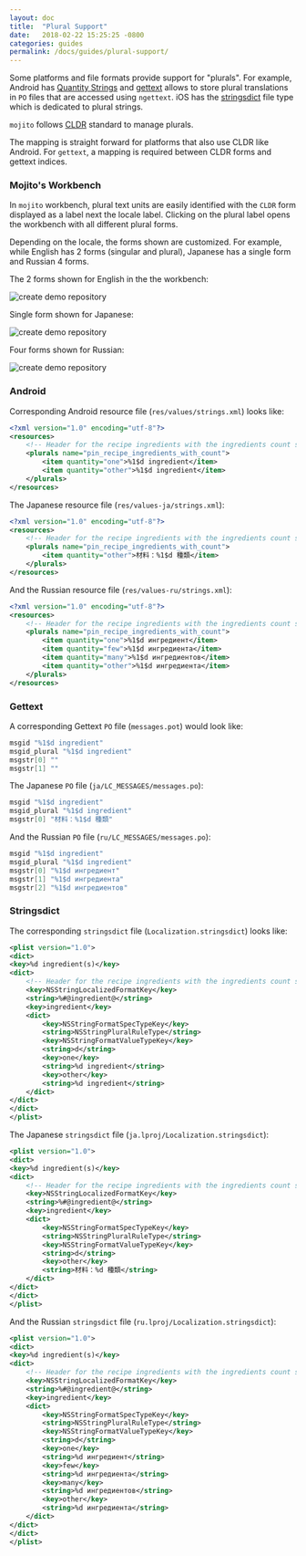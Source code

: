 ```yaml
---
layout: doc
title:  "Plural Support"
date:   2018-02-22 15:25:25 -0800
categories: guides
permalink: /docs/guides/plural-support/
---
```


Some platforms and file formats provide support for "plurals". For example, Android
has [Quantity Strings](https://developer.android.com/guide/topics/resources/string-resource.html#Plurals)
and [gettext](https://www.gnu.org/software/gettext/manual/html_node/Plural-forms.html#Plural-forms)
allows to store plural translations in `PO` files that are accessed using `ngettext`. iOS has the
[stringsdict](https://developer.apple.com/library/archive/documentation/MacOSX/Conceptual/BPInternational/StringsdictFileFormat/StringsdictFileFormat.html) 
 file type which is dedicated to plural strings.

`mojito` follows [CLDR](http://cldr.unicode.org/index/cldr-spec/plural-rules)
standard to manage plurals.

The mapping is straight forward for platforms that also use CLDR like Android.
For `gettext`, a mapping is required between CLDR forms and gettext indices.

### Mojito's Workbench
In `mojito` workbench, plural text units are easily identified with the `CLDR`
form displayed as a label next the locale label. Clicking on the plural label
opens the workbench with all different plural forms.

Depending on the locale, the forms shown are customized. For example, while English
has 2 forms (singular and plural), Japanese has a single form and Russian 4 forms.

The 2 forms shown for English in the the workbench:

![create demo repository](./images/wb-english.png)

Single form shown for Japanese:

![create demo repository](./images/wb-japanese.png)

Four forms shown for Russian:

![create demo repository](./images/wb-russian.png)


### Android

Corresponding Android resource file (`res/values/strings.xml`) looks like:

```xml
<?xml version="1.0" encoding="utf-8"?>
<resources>
    <!-- Header for the recipe ingredients with the ingredients count section -->
    <plurals name="pin_recipe_ingredients_with_count">
        <item quantity="one">%1$d ingredient</item>
        <item quantity="other">%1$d ingredient</item>
    </plurals>
</resources>
```

The Japanese resource file (`res/values-ja/strings.xml`):

```xml
<?xml version="1.0" encoding="utf-8"?>
<resources>
    <!-- Header for the recipe ingredients with the ingredients count section -->
    <plurals name="pin_recipe_ingredients_with_count">
        <item quantity="other">材料：%1$d 種類</item>
    </plurals>
</resources>
```

And the Russian resource file (`res/values-ru/strings.xml`):

```xml
<?xml version="1.0" encoding="utf-8"?>
<resources>
    <!-- Header for the recipe ingredients with the ingredients count section -->
    <plurals name="pin_recipe_ingredients_with_count">
        <item quantity="one">%1$d ингредиент</item>
        <item quantity="few">%1$d ингредиента</item>
        <item quantity="many">%1$d ингредиентов</item>
        <item quantity="other">%1$d ингредиента</item>
    </plurals>
</resources>
```

### Gettext

A corresponding Gettext `PO` file (`messages.pot`) would look like:

```c
msgid "%1$d ingredient"
msgid_plural "%1$d ingredient"
msgstr[0] ""
msgstr[1] ""
```

The Japanese `PO` file (`ja/LC_MESSAGES/messages.po`):

```c
msgid "%1$d ingredient"
msgid_plural "%1$d ingredient"
msgstr[0] "材料：%1$d 種類"
```

And the Russian `PO` file (`ru/LC_MESSAGES/messages.po`):

```c
msgid "%1$d ingredient"
msgid_plural "%1$d ingredient"
msgstr[0] "%1$d ингредиент"
msgstr[1] "%1$d ингредиента"
msgstr[2] "%1$d ингредиентов"
```

### Stringsdict
The corresponding `stringsdict` file (`Localization.stringsdict`) looks like:
```xml
<plist version="1.0">
<dict>
<key>%d ingredient(s)</key>
<dict>
    <!-- Header for the recipe ingredients with the ingredients count section -->
    <key>NSStringLocalizedFormatKey</key>
    <string>%#@ingredient@</string>
    <key>ingredient</key>
    <dict>
        <key>NSStringFormatSpecTypeKey</key>
        <string>NSStringPluralRuleType</string>
        <key>NSStringFormatValueTypeKey</key>
        <string>d</string>
        <key>one</key>
        <string>%d ingredient</string>
        <key>other</key>
        <string>%d ingredient</string>
    </dict>
</dict>
</dict>
</plist>
```

The Japanese `stringsdict` file (`ja.lproj/Localization.stringsdict`):
```xml
<plist version="1.0">
<dict>
<key>%d ingredient(s)</key>
<dict>
    <!-- Header for the recipe ingredients with the ingredients count section -->
    <key>NSStringLocalizedFormatKey</key>
    <string>%#@ingredient@</string>
    <key>ingredient</key>
    <dict>
        <key>NSStringFormatSpecTypeKey</key>
        <string>NSStringPluralRuleType</string>
        <key>NSStringFormatValueTypeKey</key>
        <string>d</string>
        <key>other</key>
        <string>材料：%d 種類</string>
    </dict>
</dict>
</dict>
</plist>
```

And the Russian `stringsdict` file (`ru.lproj/Localization.stringsdict`):
```xml
<plist version="1.0">
<dict>
<key>%d ingredient(s)</key>
<dict>
    <!-- Header for the recipe ingredients with the ingredients count section -->
    <key>NSStringLocalizedFormatKey</key>
    <string>%#@ingredient@</string>
    <key>ingredient</key>
    <dict>
        <key>NSStringFormatSpecTypeKey</key>
        <string>NSStringPluralRuleType</string>
        <key>NSStringFormatValueTypeKey</key>
        <string>d</string>
        <key>one</key>
        <string>%d ингредиент</string>
        <key>few</key>
        <string>%d ингредиента</string>
        <key>many</key>
        <string>%d ингредиентов</string>
        <key>other</key>
        <string>%d ингредиента</string>
    </dict>
</dict>
</dict>
</plist>
```
